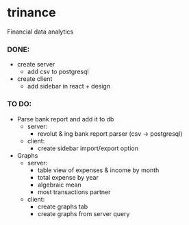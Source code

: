 # trinance
Financial data analytics
### DONE:
* create server
    * add csv to postgresql
* create client
    * add sidebar in react + design
### TO DO:
* Parse bank report and add it to db
    * server:
        * revolut & ing bank report parser (csv -> postgresql)
    * client:
        * create sidebar import/export option
* Graphs
    * server:
        * table view of expenses & income by month
        * total expense by year
        * algebraic mean
        * most transactions partner
    * client:
        * create graphs tab
        * create graphs from server query